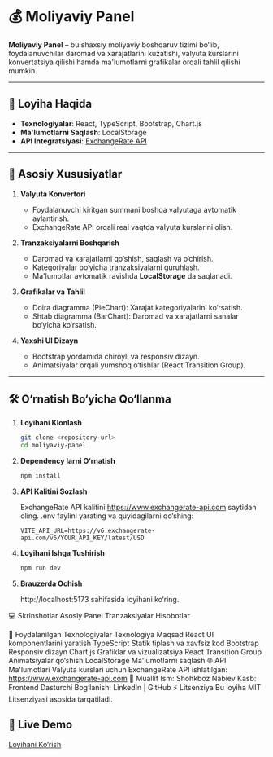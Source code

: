 # 💰 Moliyaviy Panel

**Moliyaviy Panel** – bu shaxsiy moliyaviy boshqaruv tizimi bo‘lib, foydalanuvchilar daromad va xarajatlarini kuzatishi, valyuta kurslarini konvertatsiya qilishi hamda ma'lumotlarni grafikalar orqali tahlil qilishi mumkin.

---

## 🚀 **Loyiha Haqida**

- **Texnologiyalar**: React, TypeScript, Bootstrap, Chart.js
- **Ma'lumotlarni Saqlash**: LocalStorage
- **API Integratsiyasi**: [ExchangeRate API](https://www.exchangerate-api.com)

---

## 📸 **Asosiy Xususiyatlar**

1. **Valyuta Konvertori**

   - Foydalanuvchi kiritgan summani boshqa valyutaga avtomatik aylantirish.
   - ExchangeRate API orqali real vaqtda valyuta kurslarini olish.

2. **Tranzaksiyalarni Boshqarish**

   - Daromad va xarajatlarni qo‘shish, saqlash va o‘chirish.
   - Kategoriyalar bo‘yicha tranzaksiyalarni guruhlash.
   - Ma'lumotlar avtomatik ravishda **LocalStorage** da saqlanadi.

3. **Grafikalar va Tahlil**

   - Doira diagramma (PieChart): Xarajat kategoriyalarini ko‘rsatish.
   - Shtab diagramma (BarChart): Daromad va xarajatlarni sanalar bo‘yicha ko‘rsatish.

4. **Yaxshi UI Dizayn**
   - Bootstrap yordamida chiroyli va responsiv dizayn.
   - Animatsiyalar orqali yumshoq o‘tishlar (React Transition Group).

---

## 🛠 **O‘rnatish Bo‘yicha Qo‘llanma**

1. **Loyihani Klonlash**
   ```bash
   git clone <repository-url>
   cd moliyaviy-panel
   ```

2. **Dependency larni O‘rnatish**

   ```bash
   npm install
   ```

3. **API Kalitini Sozlash**

   ExchangeRate API kalitini https://www.exchangerate-api.com saytidan oling.
   .env faylini yarating va quyidagilarni qo‘shing:
   ```plaintext
   VITE_API_URL=https://v6.exchangerate-api.com/v6/YOUR_API_KEY/latest/USD
   ```

4. **Loyihani Ishga Tushirish**
   ```bash
   npm run dev
   ```

5. **Brauzerda Ochish**

   http://localhost:5173 sahifasida loyihani ko‘ring.

💻 Skrinshotlar
   Asosiy Panel Tranzaksiyalar Hisobotlar

🧰 Foydalanilgan Texnologiyalar
   Texnologiya Maqsad
   React UI komponentlarini yaratish
   TypeScript Statik tiplash va xavfsiz kod
   Bootstrap Responsiv dizayn
   Chart.js Grafiklar va vizualizatsiya
   React Transition Group Animatsiyalar qo‘shish
   LocalStorage Ma'lumotlarni saqlash
🌐 API Ma'lumotlari
   Valyuta kurslari uchun ExchangeRate API ishlatilgan:
   https://www.exchangerate-api.com
📝 Muallif
   Ism: Shohkboz Nabiev
   Kasb: Frontend Dasturchi
   Bog‘lanish: LinkedIn | GitHub
⚡ Litsenziya
   Bu loyiha MIT Litsenziyasi asosida tarqatiladi.

## 🔗 **Live Demo**

[Loyihani Ko‘rish](https://financial-dashboard-virid-seven.vercel.app)

